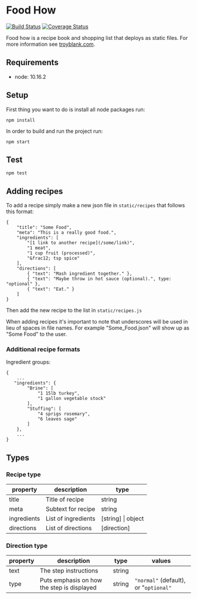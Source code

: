 # Food How

[![Build Status](https://travis-ci.org/troyblank/foodhow.svg?branch=master)](https://travis-ci.org/troyblank/foodhow)
[![Coverage Status](https://coveralls.io/repos/github/troyblank/foodhow/badge.svg?branch=master)](https://coveralls.io/github/troyblank/foodhow?branch=master)

Food how is a recipe book and shopping list that deploys as static files. For more information see [troyblank.com](http://troyblank.com/#portfolio:/specimens/2014/foodHow/ "Food How").

## Requirements

* node: 10.16.2

## Setup
First thing you want to do is install all node packages run:

    npm install

In order to build and run the project run:

    npm start
    
## Test

    npm test

## Adding recipes

To add a recipe simply make a new json file in ```static/recipes``` that follows this format:

    {
        "title": "Some Food",
        "meta": "This is a really good food.",
        "ingredients": [
            "[1 link to another recipe](/some/link)",
            "1 meat",
            "1 cup fruit (processed)",
            "&frac12; tsp spice"
        ],
        "directions": [
            { "text": "Mash ingredient together." },
            { "text": "Maybe throw in hot sauce (optional).", type: "optional" },
            { "text": "Eat." }
        ]
    }

Then add the new recipe to the list in ```static/recipes.js```

When adding recipes it's important to note that underscores will be used in lieu of spaces in file names. For example "Some_Food.json" will show up as "Some Food" to the user.

### Additional recipe formats

Ingredient groups:

    {
        ...
       "ingredients": {
            "Brine": [
                "1 15lb turkey",
                "1 gallon vegetable stock"
            ],
            "Stuffing": [
                "4 sprigs rosemary",
                "6 leaves sage"
            ]
        },
        ...
    }

## Types

### Recipe type
| property | description | type
|---|---|---|
| title | Title of recipe | string
| meta | Subtext for recipe | string
| ingredients | List of ingredients | [string] \| object
| directions | List of directions | [direction]

### Direction type

| property | description | type  | values
|---|---|---|---|
| text | The step instructions | string |
| type | Puts emphasis on how the step is displayed | string | `"normal"` (default), or "`optional"` |
